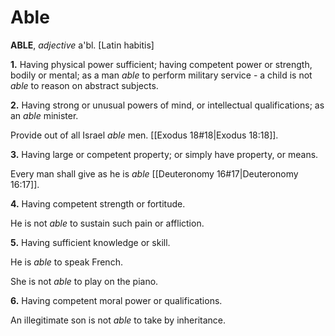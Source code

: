 # Able

**ABLE**, _adjective_ a'bl. \[Latin habitis\]

**1.** Having physical power sufficient; having competent power or strength, bodily or mental; as a man _able_ to perform military service - a child is not _able_ to reason on abstract subjects.

**2.** Having strong or unusual powers of mind, or intellectual qualifications; as an _able_ minister.

Provide out of all Israel _able_ men. [[Exodus 18#18|Exodus 18:18]].

**3.** Having large or competent property; or simply have property, or means.

Every man shall give as he is _able_ [[Deuteronomy 16#17|Deuteronomy 16:17]].

**4.** Having competent strength or fortitude.

He is not _able_ to sustain such pain or affliction.

**5.** Having sufficient knowledge or skill.

He is _able_ to speak French.

She is not _able_ to play on the piano.

**6.** Having competent moral power or qualifications.

An illegitimate son is not _able_ to take by inheritance.